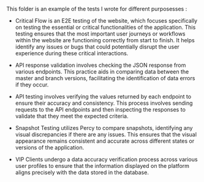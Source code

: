 This folder is an example of the tests I wrote for different purposesses :


- Critical Flow is an E2E testing of the website, which focuses specifically on testing the essential or critical functionalities of the application. This testing ensures that the most important user journeys or workflows within the website are functioning correctly from start to finish. It helps identify any issues or bugs that could potentially disrupt the user experience during these critical interactions.

- API response validation involves checking the JSON response from various endpoints. This practice aids in comparing data between the master and branch versions, facilitating the identification of data errors if they occur.

- API testing involves verifying the values returned by each endpoint to ensure their accuracy and consistency. This process involves sending requests to the API endpoints and then inspecting the responses to validate that they meet the expected criteria.

- Snapshot Testing utilizes Percy to compare snapshots, identifying any visual discrepancies if there are any issues. This ensures that the visual appearance remains consistent and accurate across different states or versions of the application.

- VIP Clients undergo a data accuracy verification process across various user profiles to ensure that the information displayed on the platform aligns precisely with the data stored in the database.
